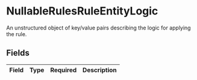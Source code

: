 # NullableRulesRuleEntityLogic

An unstructured object of key/value pairs describing the logic for applying the rule.


## Fields

| Field       | Type        | Required    | Description |
| ----------- | ----------- | ----------- | ----------- |